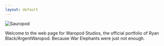 ```yaml
---
layout: default
---
```


![Sauropod](https://i.imgur.com/njaOyH4.png)

Welcome to the web page for Waropod Studios, the official portfolio of Ryan Black/ArgentWaropod. Because War Elephants were just not enough.